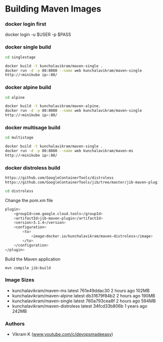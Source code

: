 
# Building Maven Images
  
### docker login first
docker login -u $USER -p $PASS

### docker single build

```sh
cd singlestage

docker build -t kunchalavikram/maven-single .
docker run -d -p 80:8080 --name web kunchalavikram/maven-single
http://<minikube ip>:80/
```
### docker alpine build

```sh
cd alpine

docker build -t kunchalavikram/maven-alpine.
docker run -d -p 80:8080 --name web kunchalavikram/maven-single
http://<minikube ip>:80/
```
### docker multisage build

```sh
cd multistage

docker build -t kunchalavikram/maven-single .
docker run -d -p 80:8080 --name web kunchalavikram/maven-ms
http://<minikube ip>:80/
```

### docker distroless build
```sh
https://github.com/GoogleContainerTools/distroless
https://github.com/GoogleContainerTools/jib/tree/master/jib-maven-plugin#quickstart
```

```sh
cd distroless
```

Change the pom.xm file
```sh
plugin>
	<groupId>com.google.cloud.tools</groupId>
	<artifactId>jib-maven-plugin</artifactId>
	<version>3.1.4</version>
	<configuration>
		<to>
			<image>docker.io/kunchalavikram/maven-distroless</image>
		</to>
	</configuration>
</plugin>
```
Build the Maven application
```shell
mvn compile jib:build
```

### Image Sizes

 - kunchalavikram/maven-ms latest 761e49ddac30 2 hours ago 102MB
 - kunchalavikram/maven-alpine latest db31679f84b2 2 hours ago 190MB
 - kunchalavikram/maven-single latest 760a793cea8f 2 hours ago 594MB
 - kunchalavikram/maven-distroless latest 34fcd33b806b 1 years ago 242MB

###  Authors
-  Vikram K (www.youtube.com/c/devopsmadeeasy)
